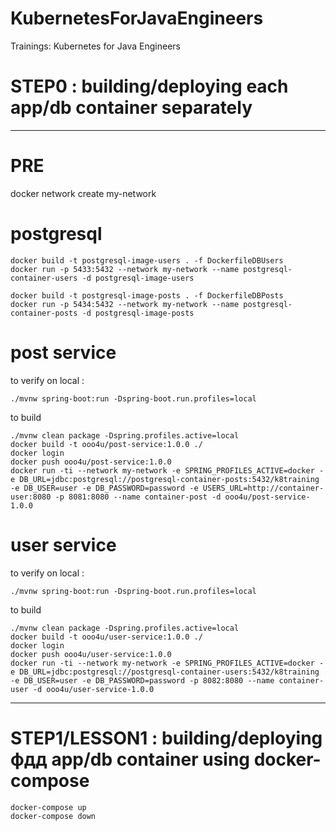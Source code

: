 # KubernetesForJavaEngineers
Trainings: Kubernetes for Java Engineers

# STEP0 : building/deploying each app/db container separately
___

# PRE
docker network create my-network

# postgresql

    docker build -t postgresql-image-users . -f DockerfileDBUsers
    docker run -p 5433:5432 --network my-network --name postgresql-container-users -d postgresql-image-users

    docker build -t postgresql-image-posts . -f DockerfileDBPosts
    docker run -p 5434:5432 --network my-network --name postgresql-container-posts -d postgresql-image-posts

# post service

to verify on local :

    ./mvnw spring-boot:run -Dspring-boot.run.profiles=local

to build

    ./mvnw clean package -Dspring.profiles.active=local
    docker build -t ooo4u/post-service:1.0.0 ./
    docker login
    docker push ooo4u/post-service:1.0.0
    docker run -ti --network my-network -e SPRING_PROFILES_ACTIVE=docker -e DB_URL=jdbc:postgresql://postgresql-container-posts:5432/k8training -e DB_USER=user -e DB_PASSWORD=password -e USERS_URL=http://container-user:8080 -p 8081:8080 --name container-post -d ooo4u/post-service-1.0.0


# user service

to verify on local :

    ./mvnw spring-boot:run -Dspring-boot.run.profiles=local

to build

    ./mvnw clean package -Dspring.profiles.active=local
    docker build -t ooo4u/user-service:1.0.0 ./
    docker login
    docker push ooo4u/user-service:1.0.0
    docker run -ti --network my-network -e SPRING_PROFILES_ACTIVE=docker -e DB_URL=jdbc:postgresql://postgresql-container-users:5432/k8training -e DB_USER=user -e DB_PASSWORD=password -p 8082:8080 --name container-user -d ooo4u/user-service-1.0.0


___

# STEP1/LESSON1 : building/deploying фдд app/db container using docker-compose

    docker-compose up
    docker-compose down

